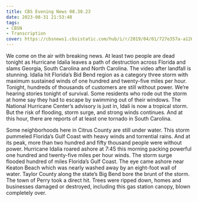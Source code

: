 ```yaml
---
title: CBS Evening News 08.30.23
date: 2023-08-31 21:53:48
tags:
- CBSN
- Transcription
cover: https://cbsnews1.cbsistatic.com/hub/i/r/2019/04/01/727e357a-a126-4138-a2c5-4d3222669d57/thumbnail/640x360/3ff2761028dc5c65cc4f07acd54bcd5c/cbsn2-logo-1920x1080.jpg
---
```

We come on the air with breaking news. At least two people are dead tonight as Hurricane Idalia leaves a path of destruction across Florida and slams Georgia, South Carolina and North Carolina. The video after landfall is stunning. Idalia hit Florida’s Bid Bend region as a category three storm with maximum sustained winds of one hundred and twenty-five miles per hour. Tonight, hundreds of thousands of customers are still without power. We’re hearing stories tonight of survival. Some residents who rode out the storm at home say they had to escape by swimming out of their windows. The National Hurricane Center’s advisory is just in, Idali is now a tropical storm. But the risk of flooding, storm surge, and strong winds continues. And at this hour, there are reports of at least one tornado in South Carolina.

Some neighborhoods here in Citrus County are still under water. This storm pummeled Florida’s Gulf Coast with heavy winds and torrential rains. And at its peak, more than two hundred and fifty thousand people were without power. Hurricane Idalia roared ashore at 7:45 this morning packing powerful one hundred and twenty-five miles per hour winds. The storm surge flooded hundred of miles Florida’s Gulf Coast. The eye came ashore near Keaton Beach which was nearly washed away by an eight-foot wall of water. Taylor County along the state’s Big Bend bore the brunt of the storm. The town of Perry took a direct hit. Trees were ripped down, homes and businesses damaged or destroyed, including this gas station canopy, blown completely over. 
